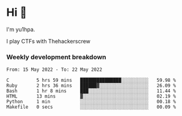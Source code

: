 # Hi 👋

I'm yu1hpa.

I play CTFs with Thehackerscrew

### Weekly development breakdown

<!--START_SECTION:waka-->

```text
From: 15 May 2022 - To: 22 May 2022

C          5 hrs 59 mins   ███████████████░░░░░░░░░░   59.98 %
Ruby       2 hrs 36 mins   ██████▓░░░░░░░░░░░░░░░░░░   26.09 %
Bash       1 hr 8 mins     ███░░░░░░░░░░░░░░░░░░░░░░   11.44 %
HTML       13 mins         ▓░░░░░░░░░░░░░░░░░░░░░░░░   02.19 %
Python     1 min           ░░░░░░░░░░░░░░░░░░░░░░░░░   00.18 %
Makefile   0 secs          ░░░░░░░░░░░░░░░░░░░░░░░░░   00.09 %
```

<!--END_SECTION:waka-->

